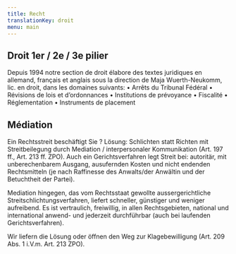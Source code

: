 ```yaml
---
title: Recht
translationKey: droit
menu: main
---
```


## Droit 1er / 2e / 3e pilier

Depuis 1994 notre section de droit élabore des textes juridiques en allemand, français et anglais sous la direction de Maja Wuerth-Neukomm, lic. en droit, dans les domaines suivants: 
    • Arrêts du Tribunal Fédéral
    • Révisions de lois et d’ordonnances
    • Institutions de prévoyance
    • Fiscalité
    • Réglementation
    • Instruments de placement


## Médiation
Ein Rechtsstreit beschäftigt Sie ? Lösung: Schlichten statt Richten mit Streitbeilegung durch Mediation / interpersonaler Kommunikation (Art. 197 ff., Art. 213 ff. ZPO).
Auch ein Gerichtsverfahren legt Streit bei: autoritär, mit unberechenbarem Ausgang, ausufernden Kosten und nicht endenden Rechtsmitteln (je nach Raffinesse des Anwalts/der Anwältin und der Betuchtheit der Partei).  

Mediation hingegen, das vom Rechtsstaat gewollte aussergerichtliche Streitschlichtungsverfahren, liefert schneller, günstiger und weniger aufreibend. Es ist vertraulich, freiwillig, in allen Rechtsgebieten, national und international anwend- und jederzeit durchführbar (auch bei laufenden Gerichtsverfahren). 

Wir liefern die Lösung oder öffnen den Weg zur Klagebewilligung (Art. 209 Abs. 1 i.V.m. Art. 213 ZPO).
